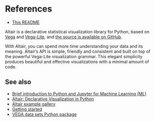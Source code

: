 # References
* [This README](http://github.com/machine-learning-helpers/induction-python/tree/master/tutorials/altair)

Altair is a declarative statistical visualization library for Python,
based on [Vega](http://vega.github.io/vega) and [Vega-Lite](http://vega.github.io/vega-lite),
and [the source is available on GitHub](http://github.com/altair-viz/altair).

With Altair, you can spend more time understanding your data and its meaning.
Altair’s API is simple, friendly and consistent and built on top of the powerful
Vega-Lite visualization grammar. This elegant simplicity produces beautiful
and effective visualizations with a minimal amount of code.

## See also
* [Brief introduction to Python and Jupyter for Machine Learning (ML)](ihttp://github.com/machine-learning-helpers/induction-python)
* [Altair: Declarative Visualization in Python](https://altair-viz.github.io)
* [Altair example gallery](https://altair-viz.github.io/gallery/index.html)
* [Getting started](https://altair-viz.github.io/getting_started/overview.html)
* [VEGA data sets Python package](https://github.com/altair-viz/vega_datasets)



